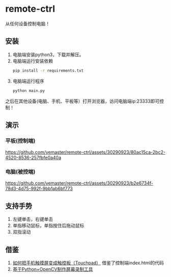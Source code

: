# remote-ctrl

从任何设备控制电脑！

## 安装

1. 电脑端安装python3，下载并解压。
2. 电脑端运行安装依赖
   ```bash
   pip install -r requirements.txt
   ```
3. 电脑端运行程序
   ```bash
   python main.py
   ```

之后在其他设备(电脑、手机、平板等）打开浏览器，访问电脑端ip:23333即可控制！

## 演示

### 平板(控制端)

https://github.com/yemaster/remote-ctrl/assets/30290923/80ac15ca-2bc2-4520-8536-257fbfe0a40a

### 电脑(被控端)

https://github.com/yemaster/remote-ctrl/assets/30290923/b2e6734f-78d3-4d75-992f-9bb1ab6bf773




## 支持手势

1. 左键单击，右键单击
2. 单指移动鼠标，单指按住后拖动鼠标
3. 双指滚动


## 借鉴

1. [如何把手机触摸屏变成触控板（Touchpad）](https://huoyijie.cn/gitbooks/Coding-Exercises/turn-your-phone-into-a-touchpad-with-hammerjs-and-robotjs/latest/)
  借鉴了控制端index.html的代码
2. [基于Python+OpenCV制作屏幕录制工具](https://zhuanlan.zhihu.com/p/454924274)
